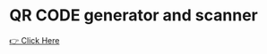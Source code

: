 # QR CODE generator and scanner
[👉 Click Here](https://gowthamr56-scan-create-qr-main-s638mm.streamlitapp.com/)
